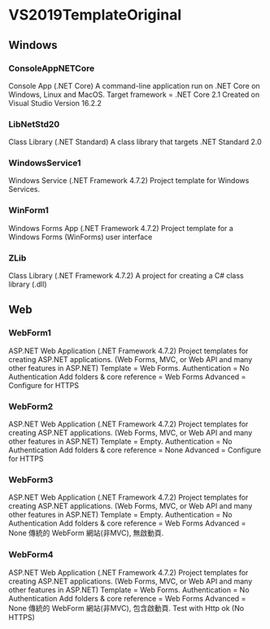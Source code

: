# VS2019TemplateOriginal
## Windows
### ConsoleAppNETCore
Console App (.NET Core)
A command-line application run on .NET Core on Windows, Linux and MacOS.
Target framework = .NET Core 2.1
Created on Visual Studio Version 16.2.2

### LibNetStd20
Class Library (.NET Standard)
A class library that targets .NET Standard 2.0

### WindowsService1
Windows Service (.NET Framework 4.7.2)
Project template for Windows Services.


### WinForm1
Windows Forms App (.NET Framework 4.7.2)
Project template for a Windows Forms (WinForms) user interface

### ZLib
Class Library (.NET Framework 4.7.2)
A project for creating a C# class library (.dll)



## Web
### WebForm1
ASP.NET Web Application (.NET Framework 4.7.2)
Project templates for creating ASP.NET applications. (Web Forms, MVC, or Web API and many other features in ASP.NET)
Template = Web Forms.
Authentication = No Authentication
Add folders & core reference = Web Forms
Advanced = Configure for HTTPS

### WebForm2
ASP.NET Web Application (.NET Framework 4.7.2)
Project templates for creating ASP.NET applications. (Web Forms, MVC, or Web API and many other features in ASP.NET)
Template = Empty.
Authentication = No Authentication
Add folders & core reference = None
Advanced = Configure for HTTPS

### WebForm3
ASP.NET Web Application (.NET Framework 4.7.2)
Project templates for creating ASP.NET applications. (Web Forms, MVC, or Web API and many other features in ASP.NET)
Template = Empty.
Authentication = No Authentication
Add folders & core reference = Web Forms
Advanced = None
傳統的 WebForm 網站(非MVC), 無啟動頁.

### WebForm4
ASP.NET Web Application (.NET Framework 4.7.2)
Project templates for creating ASP.NET applications. (Web Forms, MVC, or Web API and many other features in ASP.NET)
Template = Web Forms.
Authentication = No Authentication
Add folders & core reference = Web Forms
Advanced = None
傳統的 WebForm 網站(非MVC), 包含啟動頁.
Test with Http ok (No HTTPS)

